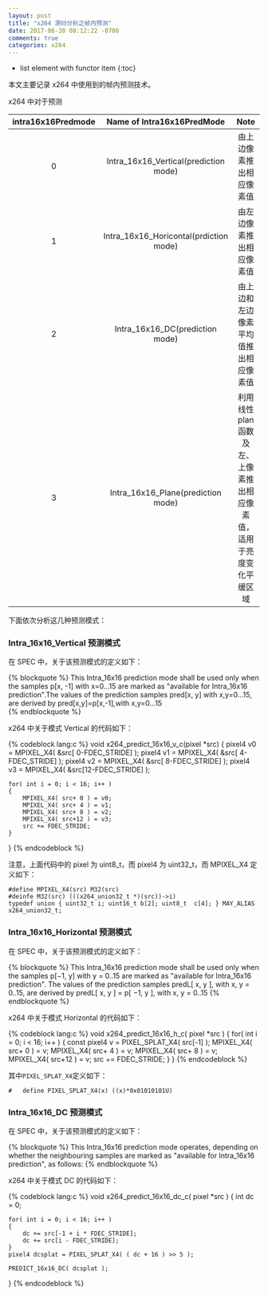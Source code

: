 ```yaml
---
layout: post
title: "x264 源码分析之帧内预测"
date: 2017-06-30 08:12:22 -0700
comments: true
categories: x264
---
```


* list element with functor item
{:toc}

本文主要记录 x264 中使用到的帧内预测技术。

<!--more-->

x264 中对于预测  

| intra16x16Predmode     | Name of Intra16x16PredMode   | Note  |
| :--------------------: | :--------------------------: | :---: |
| 0                      | Intra_16x16_Vertical(prediction mode) | 由上边像素推出相应像素值 |
| 1                      | Intra_16x16_Horicontal(prdiction mode)| 由左边像素推出相应像素值 |
| 2                      | Intra_16x16_DC(prediction mode)       | 由上边和左边像素平均值推出相应像素值 |
| 3                      | Intra_16x16_Plane(prediction mode)    | 利用线性 plan 函数及左、上像素推出相应像素值，适用于亮度变化平缓区域 |

下面依次分析这几种预测模式：  


### Intra_16x16_Vertical 预测模式 

在 SPEC 中，关于该预测模式的定义如下：  

{% blockquote %}
This Intra_16x16 prediction mode shall be used only when the samples p[x, -1] with x=0...15 are marked as "available for Intra_16x16 prediction".The values of the prediction samples pred[x, y] with x,y=0...15, are derived by pred[x,y]=p[x,-1],with x,y=0...15  
{% endblockquote %}

x264 中关于模式 Vertical 的代码如下：  

{% codeblock lang:c %}
void x264_predict_16x16_v_c(pixel *src)
{
    pixel4 v0 = MPIXEL_X4( &src[ 0-FDEC_STRIDE] );
    pixel4 v1 = MPIXEL_X4( &src[ 4-FDEC_STRIDE] );
    pixel4 v2 = MPIXEL_X4( &src[ 8-FDEC_STRIDE] );
    pixel4 v3 = MPIXEL_X4( &src[12-FDEC_STRIDE] );

    for( int i = 0; i < 16; i++ )
    {
        MPIXEL_X4( src+ 0 ) = v0;
        MPIXEL_X4( src+ 4 ) = v1;
        MPIXEL_X4( src+ 8 ) = v2;
        MPIXEL_X4( src+12 ) = v3;
        src += FDEC_STRIDE;
    }
}
{% endcodeblock %}

注意，上面代码中的 pixel 为 uint8_t，而 pixel4 为 uint32_t，而 MPIXEL_X4 定义如下：  

```
#define MPIXEL_X4(src) M32(src)  
#deinfe M32(src) (((x264_union32_t *)(src))->i)  
typedef union { uint32_t i; uint16_t b[2]; uint8_t  c[4]; } MAY_ALIAS x264_union32_t;
```

### Intra_16x16_Horizontal 预测模式   

在 SPEC 中，关于该预测模式的定义如下：  

{% blockquote %}
This Intra_16x16 prediction mode shall be used only when the samples p[−1, y] with y = 0..15 are marked as "available
for Intra_16x16 prediction".
The values of the prediction samples predL[ x, y ], with x, y = 0..15, are derived by
predL[ x, y ] = p[ −1, y ], with x, y = 0..15
{% endblockquote %}


x264 中关于模式 Horizontal 的代码如下：  

{% codeblock lang:c %}
void x264_predict_16x16_h_c( pixel *src )
{
    for( int i = 0; i < 16; i++ )
    {
        const pixel4 v = PIXEL_SPLAT_X4( src[-1] );
        MPIXEL_X4( src+ 0 ) = v;
        MPIXEL_X4( src+ 4 ) = v;
        MPIXEL_X4( src+ 8 ) = v;
        MPIXEL_X4( src+12 ) = v;
        src += FDEC_STRIDE;
    }
}
{% endcodeblock %}

其中`PIXEL_SPLAT_X4`定义如下：  

```
#   define PIXEL_SPLAT_X4(x) ((x)*0x01010101U)
```

### Intra_16x16_DC 预测模式  

在 SPEC 中，关于该预测模式的定义如下：  

{% blockquote %}
This Intra_16x16 prediction mode operates, depending on whether the neighbouring samples are marked as "available for
Intra_16x16 prediction", as follows:
{% endblockquote %}

x264 中关于模式 DC 的代码如下：  

{% codeblock lang:c %}
void x264_predict_16x16_dc_c( pixel *src )
{
    int dc = 0;

    for( int i = 0; i < 16; i++ )
    {
        dc += src[-1 + i * FDEC_STRIDE];
        dc += src[i - FDEC_STRIDE];
    }
    pixel4 dcsplat = PIXEL_SPLAT_X4( ( dc + 16 ) >> 5 );

    PREDICT_16x16_DC( dcsplat );
}
{% endcodeblock %}
